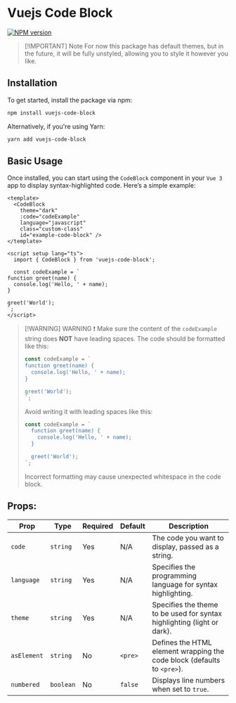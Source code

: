 # Vuejs Code Block

[![NPM version](https://img.shields.io/npm/v/vuejs-code-block.svg)](https://www.npmjs.com/package/vuejs-code-block)

> [!IMPORTANT] Note
> For now this package has default themes, but in the future, it will be fully unstyled, allowing you to style it however you like.

## Installation

To get started, install the package via npm:

```bash
npm install vuejs-code-block
```

Alternatively, if you're using Yarn:

```bash
yarn add vuejs-code-block
```

## Basic Usage

Once installed, you can start using the `CodeBlock` component in your `Vue 3` app to display syntax-highlighted code. Here’s a simple example:

```vue ts:line-numbers {1}
<template>
  <CodeBlock
    theme="dark"
    :code="codeExample"
    language="javascript"
    class="custom-class"
    id="example-code-block" />
</template>

<script setup lang="ts">
  import { CodeBlock } from 'vuejs-code-block';

  const codeExample = `
function greet(name) {
  console.log('Hello, ' + name);
}

greet('World');
`;
</script>
```

> [!WARNING] WARNING ❗
> Make sure the content of the `codeExample` string does **NOT** have leading spaces.
> The code should be formatted like this:
>
> ```ts
> const codeExample = `
> function greet(name) {
>   console.log('Hello, ' + name);
> }
> 
> greet('World');
> `;
> ```
>
> Avoid writing it with leading spaces like this:
>
> ```ts
> const codeExample = `
>   function greet(name) {
>     console.log('Hello, ' + name);
>   }
> 
>   greet('World');
> `;
> ```
>
> Incorrect formatting may cause unexpected whitespace in the code block.

<!-- - **`codeClass`** (optional): A custom CSS class for the `<code>` element inside the block. This allows you to style the code content specifically. -->
<!-- - **`linesHighlighted`** (optional): An array of line numbers to be highlighted. Accepts an array of strings or numbers (e.g., `[1, 3]` to highlight the 1st and 3rd lines). -->
<!-- - **`wordsHighlighted`** (optional): An array of specific words to be highlighted within the code. Accepts an array of strings (e.g., `['console', 'log']`). -->

## Props:

| Prop        | Type      | Required | Default | Description                                                             |
| ----------- | --------- | -------- | ------- | ----------------------------------------------------------------------- |
| `code`      | `string`  | Yes      | N/A     | The code you want to display, passed as a string.                       |
| `language`  | `string`  | Yes      | N/A     | Specifies the programming language for syntax highlighting.             |
| `theme`     | `string`  | Yes      | N/A     | Specifies the theme to be used for syntax highlighting (light or dark). |
| `asElement` | `string`  | No       | `<pre>` | Defines the HTML element wrapping the code block (defaults to `<pre>`). |
| `numbered`  | `boolean` | No       | `false` | Displays line numbers when set to `true`.                               |

<!-- ## Custom Styling

One of the key features of **vuejs-code-block** is that it provides **unstyled** components, allowing you to style them however you like. For example, using CSS or Tailwind classes:

```vue
<template>
  <div class="p-4 bg-gray-800 rounded-lg">
    <CodeBlock
      theme="dark"
      :code="exampleCode"
      language="javascript" />
  </div>
</template>

<script setup>
  import { CodeBlock } from 'vuejs-code-block';

  const exampleCode = `function greet(name) {
  console.log('Hello, ' + name);
}

greet('World');
`;
</script>
```
-->
